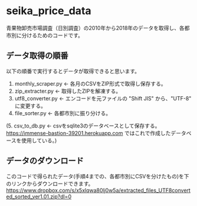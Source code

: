 # seika_price_data
青果物卸売市場調査（日別調査）の2010年から2018年のデータを取得し、各都市別に分けるためのコードです。

## データ取得の順番
以下の順番で実行するとデータが取得できると思います。

1. monthly_scraper.py <- 各月のCSVをZIP形式で取得し保存する。
2. zip_extracter.py <- 取得したZIPを解凍する。
3. utf8_converter.py <- エンコードを元ファイルの "Shift JIS" から、"UTF-8" に変更する。
4. file_sorter.py <- 各都市別に振り分ける。

(5. csv_to_db.py <- csvをsqlite3のデータベースとして保存する。https://immense-bastion-39201.herokuapp.com ではこれで作成したデータベースを使用している。)

## データのダウンロード
このコードで得られたデータ(手順4までの、各都市別にCSVを分けたもの)を下のリンクからダウンロードできます。
https://www.dropbox.com/s/x5xlqwa80lj0w5a/extracted_files_UTF8converted_sorted_ver1.01.zip?dl=0
